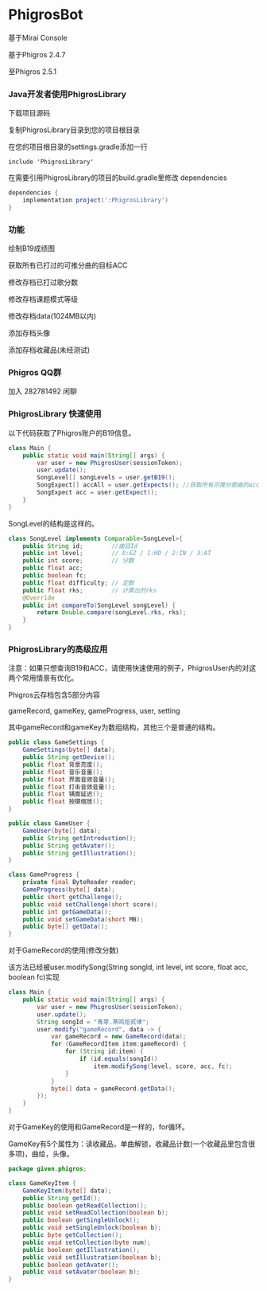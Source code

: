# PhigrosBot
基于Mirai Console

基于Phigros 2.4.7

至Phigros 2.5.1

### Java开发者使用PhigrosLibrary

下载项目源码

复制PhigrosLibrary目录到您的项目根目录

在您的项目根目录的settings.gradle添加一行

`include 'PhigrosLibrary'`

在需要引用PhigrosLibrary的项目的build.gradle里修改 dependencies

```groovy
dependencies {
    implementation project(':PhigrosLibrary')
}
```

### 功能
绘制B19成绩图

获取所有已打过的可推分曲的目标ACC

修改存档已打过歌分数

修改存档课题模式等级

修改存档data(1024MB以内)

添加存档头像

添加存档收藏品(未经测试)

### Phigros QQ群
加入 282781492 闲聊

### PhigrosLibrary 快速使用

以下代码获取了Phigros账户的B19信息。
```java
class Main {
    public static void main(String[] args) {
        var user = new PhigrosUser(sessionToken);
        user.update();
        SongLevel[] songLevels = user.getB19();
        SongExpect[] accAll = user.getExpects(); //获取所有可推分歌曲的acc和目标acc
        SongExpect acc = user.getExpect();
    }
}
```
SongLevel的结构是这样的。
```java
class SongLevel implements Comparable<SongLevel>{
    public String id;        //曲目Id
    public int level;        // 0:EZ / 1:HD / 2:IN / 3:AT
    public int score;        // 分数
    public float acc; 
    public boolean fc;
    public float difficulty; // 定数
    public float rks;        // 计算出的rks
    @Override
    public int compareTo(SongLevel songLevel) {
        return Double.compare(songLevel.rks, rks);
    }
}
```

### PhigrosLibrary的高级应用

注意：如果只想查询B19和ACC，请使用快速使用的例子，PhigrosUser内的对这两个常用情景有优化。

Phigros云存档包含5部分内容

gameRecord, gameKey, gameProgress, user, setting

其中gameRecord和gameKey为数组结构，其他三个是普通的结构。
```java
public class GameSettings {
    GameSettings(byte[] data);
    public String getDevice();
    public float 背景亮度();
    public float 音乐音量();
    public float 界面音效音量();
    public float 打击音效音量();
    public float 铺面延迟();
    public float 按键缩放();
}
```
```java
public class GameUser {
    GameUser(byte[] data);
    public String getIntroduction();
    public String getAvater();
    public String getIllustration();
}
```
```java
class GameProgress {
    private final ByteReader reader;
    GameProgress(byte[] data);
    public short getChallenge();
    public void setChallenge(short score);
    public int getGameData();
    public void setGameData(short MB);
    public byte[] getData();
}
```
对于GameRecord的使用(修改分数)

该方法已经被user.modifySong(String songId, int level, int score, float acc, boolean fc)实现
```java
class Main {
    public static void main(String[] args) {
        var user = new PhigrosUser(sessionToken);
        user.update();
        String songId = "青芽.茶鸣拾贰律";
        user.modify("gameRecord", data -> {
            var gameRecord = new GameRecord(data);
            for (GameRecordItem item:gameRecord) {
                for (String id:item) {
                    if (id.equals(songId))
                        item.modifySong(level, score, acc, fc);
                }
            }
            byte[] data = gameRecord.getData();
        });
    }
}
```

对于GameKey的使用和GameRecord是一样的，for循环。

GameKey有5个属性为：读收藏品，单曲解锁，收藏品计数(一个收藏品里包含很多项)，曲绘，头像。
```java
package given.phigros;

class GameKeyItem {
    GameKeyItem(byte[] data);
    public String getId();
    public boolean getReadCollection();
    public void setReadCollection(boolean b);
    public boolean getSingleUnlock();
    public void setSingleUnlock(boolean b);
    public byte getCollection();
    public void setCollection(byte num);
    public boolean getIllustration();
    public void setIllustration(boolean b);
    public boolean getAvater();
    public void setAvater(boolean b);
}
```
